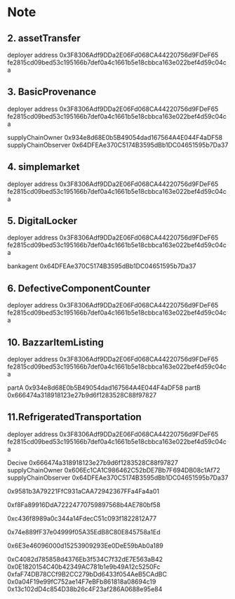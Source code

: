 # Note

## 2. assetTransfer

deployer address 0x3F8306Adf9DDa2E06Fd068CA44220756d9FDeF65  fe2815cd09bed53c195166b7def0a4c1661b5e18cbbca163e022bef4d59c04ca

## 3. BasicProvenance
deployer address 0x3F8306Adf9DDa2E06Fd068CA44220756d9FDeF65  fe2815cd09bed53c195166b7def0a4c1661b5e18cbbca163e022bef4d59c04ca

supplyChainOwner 0x934e8d68E0b5B49054dad167564A4E044F4aDF58
supplyChainObserver  0x64DFEAe370C5174B3595dBb1DC04651595b7Da37

## 4. simplemarket
deployer address 0x3F8306Adf9DDa2E06Fd068CA44220756d9FDeF65  fe2815cd09bed53c195166b7def0a4c1661b5e18cbbca163e022bef4d59c04ca

## 5. DigitalLocker
deployer address 0x3F8306Adf9DDa2E06Fd068CA44220756d9FDeF65  fe2815cd09bed53c195166b7def0a4c1661b5e18cbbca163e022bef4d59c04ca

bankagent 0x64DFEAe370C5174B3595dBb1DC04651595b7Da37

## 6. DefectiveComponentCounter
deployer address 0x3F8306Adf9DDa2E06Fd068CA44220756d9FDeF65  fe2815cd09bed53c195166b7def0a4c1661b5e18cbbca163e022bef4d59c04ca

## 10. BazzarItemListing
deployer address 0x3F8306Adf9DDa2E06Fd068CA44220756d9FDeF65  fe2815cd09bed53c195166b7def0a4c1661b5e18cbbca163e022bef4d59c04ca

partA 0x934e8d68E0b5B49054dad167564A4E044F4aDF58
partB 0x666474a318918123e27b9d6f1283528C88f97827

## 11.RefrigeratedTransportation
deployer address 0x3F8306Adf9DDa2E06Fd068CA44220756d9FDeF65  fe2815cd09bed53c195166b7def0a4c1661b5e18cbbca163e022bef4d59c04ca

Decive 0x666474a318918123e27b9d6f1283528C88f97827
supplyChainOwner 0x606Ec1CA1C986462C52bDE7Bb7F694DB08c1Af72
supplyChainObserver 0x64DFEAe370C5174B3595dBb1DC04651595b7Da37





0x9581b3A79221FfC931aCAA72942367FFa4Fa4a01

0xf8Fa89916DdA72224770759897568b4AE780bf58

0xc436f8989a0c344a14FdecC51c093f1822812A77

0x74e889fF37e04999f05A35EdB8C80E845758a1Ed

0x6E3e46096000d15253909293Ee0DeE59bAb0a189

0xC4082d785858d4376Eb3f534C7f32dE7E563aB42
0x0E1820154C40b42349AC781b1e9b49A12c5250Fc
0xfaF74DB78CCf9B2CC279bDd6433f054AeB5CAdBC
0x0a04F19e99fC752ae14F7eBFb861818a08694c19
0x13c102dD4c854D38b26c4F23af286A0688e95e84